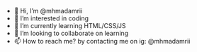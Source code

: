 - 👋 Hi, I’m @mhmadamrii
- 👀 I’m interested in coding
- 🌱 I’m currently learning HTML/CSS/JS
- 💞️ I’m looking to collaborate on learning
- 📫 How to reach me? by contacting me on ig: @mhmadamrii

<!---
mhmadamrii/mhmadamrii is a ✨ special ✨ repository because its `README.md` (this file) appears on your GitHub profile.
You can click the Preview link to take a look at your changes.
--->
